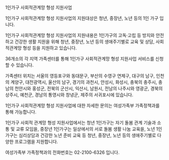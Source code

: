 1인가구 사회적관계망 형성 지원사업

1인가구 사회적관계망 형성 지원사업의 지원대상은 청년, 중장년, 노년 등의 1인 가구 입니다.

1인가구 사회적관계망 형성 지원사업의 지원내용은 1인가구의 고독·고립 등 방지와 안전하고 건강한 생활 지원을 위해 청년, 중장년, 노년 등의 생애주기별로 교육 및 상담, 사회적관계망 형성 등을 지원하고 있습니다.

36개소의 각 지역 가족센터를 통해 1인가구 사회적관계망 형성 지원사업 서비스를 신청할 수 있습니다.

가족센터 위치는 서울의 영등포구와 동대문구, 부산의 수영구 연제구, 대구의 남구, 인천의 계양구, 대전광역시, 울산의 남구, 경기의 과천시, 안성시, 화성시, 충북의 충주시, 충남의 천안시와 홍성군, 전북의 군산시, 익산시, 남원시, 전남의 나주시와 영광군, 경북의 상주시, 예천군, 경남의 통영시와 창녕군, 제주의 서귀포시에 있습니다.

1인가구 사회적관계망 형성 지원사업에 대한 자세한 문의는 여성가족부 가족정책과를 통해 가능합니다.

1인가구 사회적 관계망 형성 지원사업에서는 청년 1인가구는 자기 돌봄 관계 기술과 소통 및 교류 모임을, 중장년 1인가구는 일상에서의 서로 돌봄 생활 나눔 교육을, 노년 1인가구는 심리상담과 건강한 노년 준비 교육 등 청년, 중장년, 노년 등의 생애주기별로 다양한 프로그램을 지원합니다.

여성가족부 가족정책과의 전화번호는 02-2100-6326 입니다.